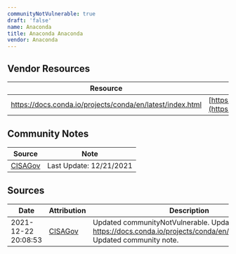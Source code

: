 ```yaml
---
communityNotVulnerable: true
draft: 'false'
name: Anaconda
title: Anaconda Anaconda
vendor: Anaconda
---
```


## Vendor Resources
| Resource | Link |
| --- | --- |
| https://docs.conda.io/projects/conda/en/latest/index.html | [https://docs.conda.io/projects/conda/en/latest/index.html](https://docs.conda.io/projects/conda/en/latest/index.html) |


## Community Notes
| Source | Note |
| --- | --- |
| [CISAGov](https://raw.githubusercontent.com/cisagov/log4j-affected-db/develop/README.md) | Last Update: 12/21/2021 |

## Sources
| Date | Attribution | Description |
| --- | --- | --- |
| 2021-12-22 20:08:53 | [CISAGov](https://raw.githubusercontent.com/cisagov/log4j-affected-db/develop/README.md) | Updated communityNotVulnerable. Updated vendor link https://docs.conda.io/projects/conda/en/latest/index.html. Updated community note.  |
